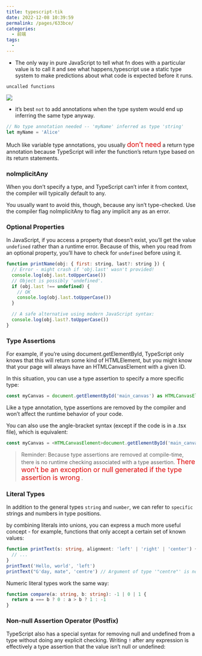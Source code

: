 ```yaml
---
title: typescript-tik
date: 2022-12-08 10:39:59
permalink: /pages/633bce/
categories:
  - 前端
tags:
  - 
---
```

- The only way in pure JavaScript to tell what fn does with a particular value is to call it and see what happens,typescript use a static type system to make predictions about what code is expected before it runs.

`uncalled functions`

![](https://gcy-1306312261.cos.ap-chengdu.myqcloud.com/blog/20221208110947.png)

- it’s best `not` to add annotations when the type system would end up inferring the same type anyway.

```javascript
// No type annotation needed -- 'myName' inferred as type 'string'
let myName = 'Alice'
```

Much like variable type annotations, you usually <font color=#dd0000 size=4>don’t need</font> a return type annotation because TypeScript will infer the function’s return type based on its return statements.

### noImplicitAny

When you don’t specify a type, and TypeScript can’t infer it from context, the compiler will typically default to any.

You usually want to avoid this, though, because any isn’t type-checked. Use the compiler flag noImplicitAny to flag any implicit any as an error.

### Optional Properties

In JavaScript, if you access a property that doesn’t exist, you’ll get the value `undefined` rather than a runtime error. Because of this, when you read from an optional property, you’ll have to check for `undefined` before using it.

```javascript
function printName(obj: { first: string, last?: string }) {
  // Error - might crash if 'obj.last' wasn't provided!
  console.log(obj.last.toUpperCase())
  // Object is possibly 'undefined'.
  if (obj.last !== undefined) {
    // OK
    console.log(obj.last.toUpperCase())
  }

  // A safe alternative using modern JavaScript syntax:
  console.log(obj.last?.toUpperCase())
}
```

### Type Assertions

For example, if you’re using document.getElementById, TypeScript only knows that this will return some kind of HTMLElement, but you might know that your page will always have an HTMLCanvasElement with a given ID.

In this situation, you can use a type assertion to specify a more specific type:

```typescript
const myCanvas = document.getElementById('main_canvas') as HTMLCanvasElement
```

Like a type annotation, type assertions are removed by the compiler and won’t affect the runtime behavior of your code.

You can also use the angle-bracket syntax (except if the code is in a .tsx file), which is equivalent:

```typescript
const myCanvas = <HTMLCanvasElement>document.getElementById('main_canvas')
```

> Reminder: Because type assertions are removed at compile-time, there is no runtime checking associated with a type assertion. <font color=#dd0000 size=4> There won’t be an exception or null generated if the type assertion is wrong</font> .

### Literal Types

In addition to the general types `string` and `number`, we can refer to `specific` strings and numbers in type positions.

by combining literals into unions, you can express a much more useful concept - for example, functions that only accept a certain set of known values:

```typescript
function printText(s: string, alignment: 'left' | 'right' | 'center') {
  // ...
}
printText('Hello, world', 'left')
printText("G'day, mate", 'centre') // Argument of type '"centre"' is not assignable to parameter of type '"left" | "right" | "center"'.
```

Numeric literal types work the same way:

```typescript
function compare(a: string, b: string): -1 | 0 | 1 {
  return a === b ? 0 : a > b ? 1 : -1
}
```

### Non-null Assertion Operator (Postfix)

TypeScript also has a special syntax for removing null and undefined from a type without doing any explicit checking. Writing `!` after any expression is effectively a type assertion that the value isn’t null or undefined:
